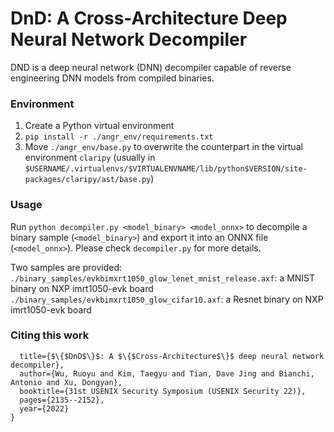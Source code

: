 # DnD: A Cross-Architecture Deep Neural Network Decompiler

DND is a deep neural network (DNN) decompiler capable of reverse engineering DNN models from compiled binaries.

### Environment  
1. Create a Python virtual environment
2. `pip install -r ./angr_env/requirements.txt `
3. Move `./angr_env/base.py` to overwrite the counterpart in the virtual environment `claripy` (usually in `$USERNAME/.virtualenvs/$VIRTUALENVNAME/lib/python$VERSION/site-packages/claripy/ast/base.py`) 

### Usage
Run `python decompiler.py <model_binary> <model_onnx>` to decompile a binary sample (`<model_binary>`) and export it into an ONNX file (`<model_onnx>`). Please check `decompiler.py` for more details.

Two samples are provided:  
`./binary_samples/evkbimxrt1050_glow_lenet_mnist_release.axf`: a MNIST binary on NXP imrt1050-evk board  
`./binary_samples/evkbimxrt1050_glow_cifar10.axf`: a Resnet binary on NXP imrt1050-evk board


### Citing this work
```@inproceedings{wu2022dnd,
  title={$\{$DnD$\}$: A $\{$Cross-Architecture$\}$ deep neural network decompiler},
  author={Wu, Ruoyu and Kim, Taegyu and Tian, Dave Jing and Bianchi, Antonio and Xu, Dongyan},
  booktitle={31st USENIX Security Symposium (USENIX Security 22)},
  pages={2135--2152},
  year={2022}
}
```
